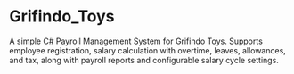 # Grifindo_Toys
A simple C# Payroll Management System for Grifindo Toys. Supports employee registration, salary calculation with overtime, leaves, allowances, and tax, along with payroll reports and configurable salary cycle settings.
